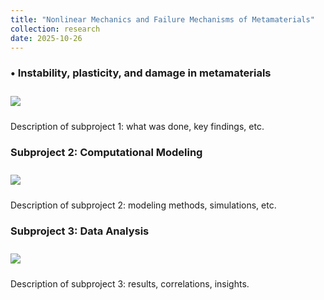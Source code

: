 ```yaml
---
title: "Nonlinear Mechanics and Failure Mechanisms of Metamaterials"
collection: research
date: 2025-10-26
---
```


### • Instability, plasticity, and damage in metamaterials

<img src='/images/figure1.png' style='margin-top:10px; margin-bottom:10px;'>

Description of subproject 1: what was done, key findings, etc.

### Subproject 2: Computational Modeling

<img src='/images/figure2.png' style='margin-top:10px; margin-bottom:10px;'>

Description of subproject 2: modeling methods, simulations, etc.

### Subproject 3: Data Analysis

<img src='/images/figure3.png' style='margin-top:10px; margin-bottom:10px;'>

Description of subproject 3: results, correlations, insights.
